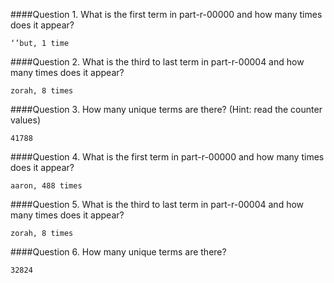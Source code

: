 ####Question 1. What is the first term in part-r-00000 and how many times does it appear?
```
‘’but, 1 time
```
####Question 2. What is the third to last term in part-r-00004 and how many times does it appear?
```
zorah, 8 times
```
####Question 3. How many unique terms are there? (Hint: read the counter values)
```
41788
```
####Question 4. What is the first term in part-r-00000 and how many times does it appear?
```
aaron, 488 times
```
####Question 5. What is the third to last term in part-r-00004 and how many times does it appear?
```
zorah, 8 times
```
####Question 6. How many unique terms are there?
```
32824
```
